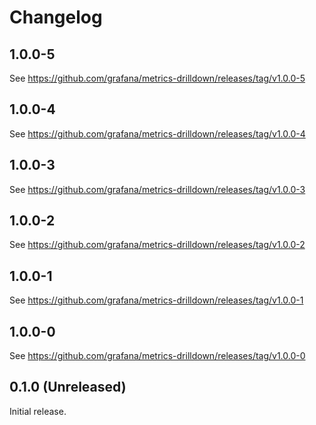 # Changelog

## 1.0.0-5

See <https://github.com/grafana/metrics-drilldown/releases/tag/v1.0.0-5>

## 1.0.0-4

See <https://github.com/grafana/metrics-drilldown/releases/tag/v1.0.0-4>

## 1.0.0-3

See <https://github.com/grafana/metrics-drilldown/releases/tag/v1.0.0-3>

## 1.0.0-2

See <https://github.com/grafana/metrics-drilldown/releases/tag/v1.0.0-2>

## 1.0.0-1

See <https://github.com/grafana/metrics-drilldown/releases/tag/v1.0.0-1>

## 1.0.0-0

See <https://github.com/grafana/metrics-drilldown/releases/tag/v1.0.0-0>

## 0.1.0 (Unreleased)

Initial release.
